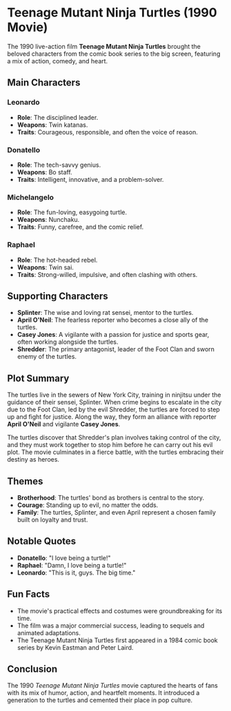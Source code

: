 # Teenage Mutant Ninja Turtles (1990 Movie)

The 1990 live-action film **Teenage Mutant Ninja Turtles** brought the beloved characters from the comic book series to the big screen, featuring a mix of action, comedy, and heart.

## Main Characters

### Leonardo
- **Role**: The disciplined leader.
- **Weapons**: Twin katanas.
- **Traits**: Courageous, responsible, and often the voice of reason.

### Donatello
- **Role**: The tech-savvy genius.
- **Weapons**: Bo staff.
- **Traits**: Intelligent, innovative, and a problem-solver.

### Michelangelo
- **Role**: The fun-loving, easygoing turtle.
- **Weapons**: Nunchaku.
- **Traits**: Funny, carefree, and the comic relief.

### Raphael
- **Role**: The hot-headed rebel.
- **Weapons**: Twin sai.
- **Traits**: Strong-willed, impulsive, and often clashing with others.

## Supporting Characters

- **Splinter**: The wise and loving rat sensei, mentor to the turtles.
- **April O'Neil**: The fearless reporter who becomes a close ally of the turtles.
- **Casey Jones**: A vigilante with a passion for justice and sports gear, often working alongside the turtles.
- **Shredder**: The primary antagonist, leader of the Foot Clan and sworn enemy of the turtles.

## Plot Summary

The turtles live in the sewers of New York City, training in ninjitsu under the guidance of their sensei, Splinter. When crime begins to escalate in the city due to the Foot Clan, led by the evil Shredder, the turtles are forced to step up and fight for justice. Along the way, they form an alliance with reporter **April O'Neil** and vigilante **Casey Jones**.

The turtles discover that Shredder's plan involves taking control of the city, and they must work together to stop him before he can carry out his evil plot. The movie culminates in a fierce battle, with the turtles embracing their destiny as heroes.

## Themes

- **Brotherhood**: The turtles' bond as brothers is central to the story.
- **Courage**: Standing up to evil, no matter the odds.
- **Family**: The turtles, Splinter, and even April represent a chosen family built on loyalty and trust.

## Notable Quotes

- **Donatello**: "I love being a turtle!"
- **Raphael**: "Damn, I love being a turtle!"
- **Leonardo**: "This is it, guys. The big time."

## Fun Facts

- The movie's practical effects and costumes were groundbreaking for its time.
- The film was a major commercial success, leading to sequels and animated adaptations.
- The Teenage Mutant Ninja Turtles first appeared in a 1984 comic book series by Kevin Eastman and Peter Laird.

## Conclusion

The 1990 *Teenage Mutant Ninja Turtles* movie captured the hearts of fans with its mix of humor, action, and heartfelt moments. It introduced a generation to the turtles and cemented their place in pop culture.



